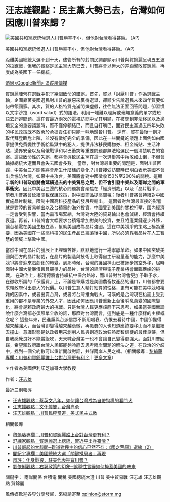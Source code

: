 # 汪志雄觀點：民主黨大勢已去，台灣如何因應川普來歸？

![美國共和黨總統候選人川普勝率不小，但他對台灣看得甚扁。（AP)](https://image.cache.storm.mg/styles/smg-800x533-fp/s3/media/image/2024/10/28/20241028-044708_U29228_M1000418_ff1e.jpg?aE3joG91urtkLxCtf9qMkkb2g44EWEsy&itok=Sv3SV_le)

美國共和黨總統候選人川普勝率不小，但他對台灣看得甚扁。（AP)

距離美國總統大選不到十天，儘管所有的封關民調都顯示川普與賀錦麗呈現五五波的拉鋸戰，但我的觀察是民主黨大勢已去，川普將會以極大的差距擊敗賀錦麗，再度成為美國下一任總統。

[透過<Google新聞> 追蹤風傳媒](https://news.google.com/publications/CAAqBwgKMMjN3gowpKPWAQ?hl=zh-TW&gl=TW&ceid=TW%3Azh-Hant)

賀錦麗陣營在選戰中犯了幾個致命的錯誤。首先，賀以「討厭川普」作為選戰主軸，企圖靠著美國選民對川普的厭惡來贏得選舉，卻顯少告訴選民未來四年賀要如何帶領國家。其次，賀的人格特質充滿閃爍虛假，往往無法正面回答問題，卻習慣以文字沙拉（word salad）式的語法，利用一堆難以理解或毫無意義的單字或短語去迴避問題。這在賀最近兩次的電視訪問中尤其明顯，在被問到非法移民以及邊境安全的重要議題時，賀不僅停頓結巴，而且自打嘴巴，面對民主黨過去四年失敗的移民政策既不敢勇於承擔責任卻只能一味地歸咎川普。 還有，賀在最後一刻才取代拜登臨危上陣，並沒有做好完全的準備，因此在一些關鍵的議題上面例如由國家提供免費變性手術給監獄中的犯人，提供非法移民購物券、租金補貼、生活津貼，邊界安全以及烏俄戰爭和以巴衝突等重要問題都無法給選民一個清楚明白的答案。這些致命性的失誤，都將會導致民主黨在這一次選舉當中兵敗如山倒，不但會輸掉總統大選而且會失去國會多數。 當然，對台灣最重要的問題是，面對川普回歸，中美台三方關係將會產生什麼樣的變化？川普接受訪問時已明白表示美國不會出兵協防台灣，如果中共攻台，美國將會對中國徵收150%至200%的關稅。這顯示**新的川普政府將會延續過去的中美貿易之戰，但不會引發中美以及兩岸之間的軍事衝突**。因此中美台三邊的核心問題將會聚焦在「經濟制裁」以及「晶片戰爭」，前者川普將會延續關稅保護政策，對中國商品提高關稅；後者川普將會持續對中國實施晶片制裁，限制中國高科技產品的發展與輸出。 這兩者對台灣最直接的影響就是對陸的貿易輸出以及台積電的海外投資。中國受到美國的關稅打壓，國內經濟一定會受到影響，當內需市場緊縮，台灣對大陸的貿易輸出也會減緩，經濟會持續衰退。再者，川普將會大幅要求台積電增加對美的投資，並且將產業鏈逐步外移，讓台積電在美國生根立基，幫助美國成為晶片強國。這在中美競爭的策略上極為重要，因為美國在一些高科技的民生產品已經落後中國，所以必須靠著晶片在人工智慧的領域上擊敗中國。

當然中國在晶片的發展上正埋頭苦幹，默默地進行一場寧靜革命。如果中國突破美國與西方的晶片制裁，在晶片的製造與技術上取得自主研發量產的能力，那麼中美競爭將會迎來戲劇化的轉變。到那時候，台灣的護國神山已被逐步掏空外移，屆時面對中國大量廉價且具競爭力的晶片，台灣的經濟與電子產業將會面臨嚴峻的挑戰。 在政治上，賴清德將會持續抗中保台路線，而川普對台灣會更加予取予求，在徵收所謂的「保護費」上，不論是軍購或是美國農畜牧產品的進口，川普都會要求賴政府付出更大的代價。以川普生意人精打細算的性格，更有可能在美中競和複雜的因素中，或者出賣台灣，或者將台灣推向戰火。可嘆的是台灣現在枱面上受到重用的都不是專業的外交人才，因此如何因應川普重新上台後瞬息萬變的國際變化，將會是賴政府最大的挑戰。只是台灣人民更應該靜下來思考，如果當美國無論說什麼台灣都必須照單全收的話，那麽對台灣而言，這到底是一種什麼樣的主權概念呢？ 這些年來，民進黨與台派信眾不斷用唱衰、仇恨去看待中國，中國卻變得越來越強大，而台灣卻變得越來越衰微，再愚蠢的人也知道應該要移山而不是繼續去撞山。意識形態是執政者用來剝削人民與創造政治狂熱反智信徒的最佳良藥，但自我感覺良好不能當飯吃，天天喊台灣第一也不會讓自己變得更強大。面對川普回歸，希望賴政府跟台灣人民都能夠冷靜去思考兩岸問題的解決之道，在政治的分歧中，找到一個公約數可以重新開啟對話，共謀兩岸人民之福。（相關報導：[黎蝸藤專欄：川普和賀錦麗誰上台對台灣更有利？](/article/5262920)｜[更多文章](javascript:void\(0\);)）

＊作者為美國伊利諾芝加哥大學教授

作者：[汪志雄](/authors/125919/%E6%B1%AA%E5%BF%97%E9%9B%84)

最近三則報導

-   [汪志雄觀點：蔡英文八年，如何讓台灣成為自帶狗糧的看門犬](/article/5320048)
-   [汪志雄觀點：文化蟑螂，台灣尚勇](/article/5315061)
-   [汪志雄觀點：川普民粹當道，美式民主式微](/article/5273579)

相關報導

-   [黎蝸藤專欄：川普和賀錦麗誰上台對台灣更有利？](/article/5262920)
-   [舒緗家觀點：賀錦麗選上總統，習近平出兵臺灣？](/article/5262923)
-   [川普崛起的大哉問─難道對民主的信心已然不存：《國之荒原》選摘（2）](/article/5260926)
-   [閻紀宇專欄：美國總統大選「關鍵攪局者」再現](/article/5260337)
-   [風評：化身戰狼，駐美代表押寶川普？](/article/5259805)
-   [劉依俐觀點：右翼政策的幻象─誤導性言辭如何掩蓋美國的未來](/article/5259416)

關鍵字：
兩岸關係 台積電 關稅 美國總統大選 川普 美中貿易戰 汪志雄 汪志雄觀點 賀錦麗

風傳媒歡迎各界分享發聲，來稿請寄至 [opinion@storm.mg](mailto:opinion@storm.mg?subject=風傳媒投稿&body=＊請確認下方資訊完整填寫，並且將您的文章內容以word檔附件方式附於信上，我們會儘速為您處理。%0D%0A%0D%0A姓名：%0D%0A%0D%0A筆名（若您希望以筆名發表）：%0D%0A%0D%0A聯絡電話：%0D%0A%0D%0A聯絡email：%0D%0A%0D%0A自我介紹：)

